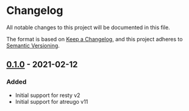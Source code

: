# Changelog

All notable changes to this project will be documented in this file.

The format is based on [Keep a Changelog](https://keepachangelog.com/en/1.0.0/),
and this project adheres to [Semantic Versioning](https://semver.org/spec/v2.0.0.html).

## [0.1.0] - 2021-02-12

### Added

- Initial support for resty v2
- Initial support for atreugo v11

[Unreleased]: https://github.com/Clarilab/requestid/compare/v0.1.0...HEAD
[0.1.0]: https://github.com/Clarilab/requestid/releases/tag/v0.1.0
